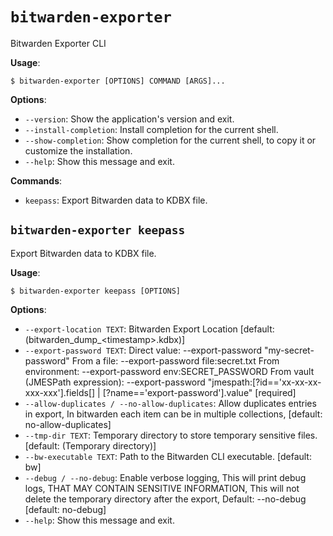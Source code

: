 # `bitwarden-exporter`

Bitwarden Exporter CLI

**Usage**:

```console
$ bitwarden-exporter [OPTIONS] COMMAND [ARGS]...
```

**Options**:

* `--version`: Show the application&#x27;s version and exit.
* `--install-completion`: Install completion for the current shell.
* `--show-completion`: Show completion for the current shell, to copy it or customize the installation.
* `--help`: Show this message and exit.

**Commands**:

* `keepass`: Export Bitwarden data to KDBX file.

## `bitwarden-exporter keepass`

Export Bitwarden data to KDBX file.

**Usage**:

```console
$ bitwarden-exporter keepass [OPTIONS]
```

**Options**:

* `--export-location TEXT`: Bitwarden Export Location  [default: (bitwarden_dump_&lt;timestamp&gt;.kdbx)]
* `--export-password TEXT`: Direct value: --export-password &quot;my-secret-password&quot;
From a file: --export-password file:secret.txt
From environment: --export-password env:SECRET_PASSWORD
From vault (JMESPath expression): --export-password &quot;jmespath:[?id==&#x27;xx-xx-xx-xxx-xxx&#x27;].fields[] | [?name==&#x27;export-password&#x27;].value&quot;  [required]
* `--allow-duplicates / --no-allow-duplicates`: Allow duplicates entries in export, In bitwarden each item can be in multiple collections,  [default: no-allow-duplicates]
* `--tmp-dir TEXT`: Temporary directory to store temporary sensitive files.  [default: (Temporary directory)]
* `--bw-executable TEXT`: Path to the Bitwarden CLI executable.  [default: bw]
* `--debug / --no-debug`: Enable verbose logging, This will print debug logs, THAT MAY CONTAIN SENSITIVE INFORMATION, This will not delete the
temporary directory after the export, Default: --no-debug  [default: no-debug]
* `--help`: Show this message and exit.
